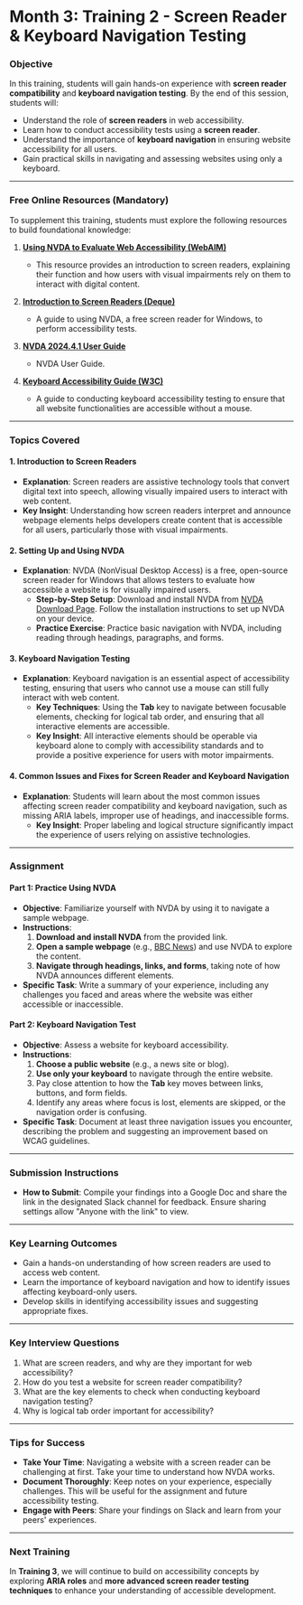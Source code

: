 # **Month 3: Training 2 - Screen Reader & Keyboard Navigation Testing**

### **Objective**

In this training, students will gain hands-on experience with **screen reader compatibility** and **keyboard navigation testing**. By the end of this session, students will:

- Understand the role of **screen readers** in web accessibility.
- Learn how to conduct accessibility tests using a **screen reader**.
- Understand the importance of **keyboard navigation** in ensuring website accessibility for all users.
- Gain practical skills in navigating and assessing websites using only a keyboard.

---

### **Free Online Resources** (Mandatory)  

To supplement this training, students must explore the following resources to build foundational knowledge:

1. **[Using NVDA to Evaluate Web Accessibility (WebAIM)](https://webaim.org/articles/nvda/)**  
   - This resource provides an introduction to screen readers, explaining their function and how users with visual impairments rely on them to interact with digital content.

2. **[Introduction to Screen Readers (Deque)](https://www.youtube.com/watch?v=y0m7VEHoXMI)**  
   - A guide to using NVDA, a free screen reader for Windows, to perform accessibility tests.

3. **[NVDA 2024.4.1 User Guide](https://www.nvaccess.org/files/nvda/documentation/userGuide.html)**  
   - NVDA User Guide.

4. **[Keyboard Accessibility Guide (W3C)](https://www.w3.org/WAI/test-evaluate/preliminary/#keyboard)**  
   - A guide to conducting keyboard accessibility testing to ensure that all website functionalities are accessible without a mouse.

---

### **Topics Covered**

#### **1. Introduction to Screen Readers**
- **Explanation**: Screen readers are assistive technology tools that convert digital text into speech, allowing visually impaired users to interact with web content.
- **Key Insight**: Understanding how screen readers interpret and announce webpage elements helps developers create content that is accessible for all users, particularly those with visual impairments.

#### **2. Setting Up and Using NVDA**
- **Explanation**: NVDA (NonVisual Desktop Access) is a free, open-source screen reader for Windows that allows testers to evaluate how accessible a website is for visually impaired users.
  - **Step-by-Step Setup**: Download and install NVDA from [NVDA Download Page](https://www.nvaccess.org/download/). Follow the installation instructions to set up NVDA on your device.
  - **Practice Exercise**: Practice basic navigation with NVDA, including reading through headings, paragraphs, and forms.

#### **3. Keyboard Navigation Testing**
- **Explanation**: Keyboard navigation is an essential aspect of accessibility testing, ensuring that users who cannot use a mouse can still fully interact with web content.
  - **Key Techniques**: Using the **Tab** key to navigate between focusable elements, checking for logical tab order, and ensuring that all interactive elements are accessible.
  - **Key Insight**: All interactive elements should be operable via keyboard alone to comply with accessibility standards and to provide a positive experience for users with motor impairments.

#### **4. Common Issues and Fixes for Screen Reader and Keyboard Navigation**
- **Explanation**: Students will learn about the most common issues affecting screen reader compatibility and keyboard navigation, such as missing ARIA labels, improper use of headings, and inaccessible forms.
  - **Key Insight**: Proper labeling and logical structure significantly impact the experience of users relying on assistive technologies.

---

### **Assignment**

#### **Part 1: Practice Using NVDA**
- **Objective**: Familiarize yourself with NVDA by using it to navigate a sample webpage.
- **Instructions**:
  1. **Download and install NVDA** from the provided link.
  2. **Open a sample webpage** (e.g., [BBC News](https://www.bbc.com/)) and use NVDA to explore the content.
  3. **Navigate through headings, links, and forms**, taking note of how NVDA announces different elements.
- **Specific Task**: Write a summary of your experience, including any challenges you faced and areas where the website was either accessible or inaccessible.

#### **Part 2: Keyboard Navigation Test**
- **Objective**: Assess a website for keyboard accessibility.
- **Instructions**:
  1. **Choose a public website** (e.g., a news site or blog).
  2. **Use only your keyboard** to navigate through the entire website.
  3. Pay close attention to how the **Tab** key moves between links, buttons, and form fields.
  4. Identify any areas where focus is lost, elements are skipped, or the navigation order is confusing.
- **Specific Task**: Document at least three navigation issues you encounter, describing the problem and suggesting an improvement based on WCAG guidelines.

---

### **Submission Instructions**
- **How to Submit**: Compile your findings into a Google Doc and share the link in the designated Slack channel for feedback. Ensure sharing settings allow "Anyone with the link" to view.

---

### **Key Learning Outcomes**
- Gain a hands-on understanding of how screen readers are used to access web content.
- Learn the importance of keyboard navigation and how to identify issues affecting keyboard-only users.
- Develop skills in identifying accessibility issues and suggesting appropriate fixes.

---

### **Key Interview Questions**
1. What are screen readers, and why are they important for web accessibility?
2. How do you test a website for screen reader compatibility?
3. What are the key elements to check when conducting keyboard navigation testing?
4. Why is logical tab order important for accessibility?

---

### **Tips for Success**
- **Take Your Time**: Navigating a website with a screen reader can be challenging at first. Take your time to understand how NVDA works.
- **Document Thoroughly**: Keep notes on your experience, especially challenges. This will be useful for the assignment and future accessibility testing.
- **Engage with Peers**: Share your findings on Slack and learn from your peers' experiences.

---

### **Next Training**
In **Training 3**, we will continue to build on accessibility concepts by exploring **ARIA roles** and **more advanced screen reader testing techniques** to enhance your understanding of accessible development.

